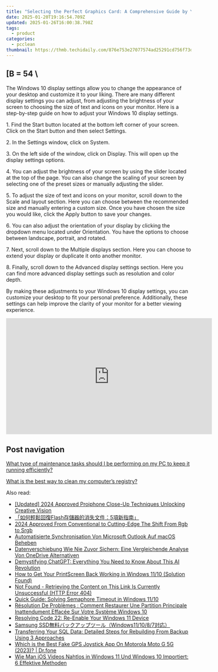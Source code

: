 ```yaml
---
title: "Selecting the Perfect Graphics Card: A Comprehensive Guide by YL Computing"
date: 2025-01-20T19:16:54.709Z
updated: 2025-01-26T16:00:38.798Z
tags:
  - product
categories:
  - pcclean
thumbnail: https://thmb.techidaily.com/876e753e27077574ad25291cd756f73dd324e0088d395c4f6b7d4b1f29dc8396.jpg
---
```


## \[B = 54 \

The Windows 10 display settings allow you to change the appearance of your desktop and customize it to your liking. There are many different display settings you can adjust, from adjusting the brightness of your screen to choosing the size of text and icons on your monitor. Here is a step-by-step guide on how to adjust your Windows 10 display settings. 

1\. Find the Start button located at the bottom left corner of your screen. Click on the Start button and then select Settings.

2\. In the Settings window, click on System.

3\. On the left side of the window, click on Display. This will open up the display settings options. 

4\. You can adjust the brightness of your screen by using the slider located at the top of the page. You can also change the scaling of your screen by selecting one of the preset sizes or manually adjusting the slider.

5\. To adjust the size of text and icons on your monitor, scroll down to the Scale and layout section. Here you can choose between the recommended size and manually entering a custom size. Once you have chosen the size you would like, click the Apply button to save your changes.

6\. You can also adjust the orientation of your display by clicking the dropdown menu located under Orientation. You have the options to choose between landscape, portrait, and rotated.

7\. Next, scroll down to the Multiple displays section. Here you can choose to extend your display or duplicate it onto another monitor.

8\. Finally, scroll down to the Advanced display settings section. Here you can find more advanced display settings such as resolution and color depth. 

By making these adjustments to your Windows 10 display settings, you can customize your desktop to fit your personal preference. Additionally, these settings can help improve the clarity of your monitor for a better viewing experience.

<!-- affiliate ads begin -->
<iframe width="560" height="315" src="https://www.youtube.com/embed/3koT_-kvbks?si=sQV7FzPiz6GYITrE" title="YouTube video player" frameborder="0" allow="accelerometer; autoplay; clipboard-write; encrypted-media; gyroscope; picture-in-picture; web-share" referrerpolicy="strict-origin-when-cross-origin" allowfullscreen></iframe>
<!-- affiliate ads end -->

## Post navigation

[What type of maintenance tasks should I be performing on my PC to keep it running efficiently?](https://tools.techidaily.com/pcclean/products/)

[What is the best way to clean my computer’s registry?](https://tools.techidaily.com/pcclean/products/)

<ins class="adsbygoogle"
     style="display:block"
     data-ad-format="autorelaxed"
     data-ad-client="ca-pub-7571918770474297"
     data-ad-slot="1223367746"></ins>

<ins class="adsbygoogle"
     style="display:block"
     data-ad-client="ca-pub-7571918770474297"
     data-ad-slot="8358498916"
     data-ad-format="auto"
     data-full-width-responsive="true"></ins>

<span class="atpl-alsoreadstyle">Also read:</span>
<div><ul>
<li><a href="https://fox-access.techidaily.com/updated-2024-approved-proiphone-close-up-techniques-unlocking-creative-vision/"><u>[Updated] 2024 Approved Proiphone Close-Up Techniques Unlocking Creative Vision</u></a></li>
<li><a href="https://win-cloud.techidaily.com/flash5/"><u>「如何輕鬆回復Flash存儲器的消失文件：5項新指南」</u></a></li>
<li><a href="https://some-knowledge.techidaily.com/2024-approved-from-conventional-to-cutting-edge-the-shift-from-rgb-to-srgb/"><u>2024 Approved From Conventional to Cutting-Edge The Shift From Rgb to Srgb</u></a></li>
<li><a href="https://win-cloud.techidaily.com/automatisierte-synchronisation-von-microsoft-outlook-auf-macos-beheben/"><u>Automatisierte Synchronisation Von Microsoft Outlook Auf macOS Beheben</u></a></li>
<li><a href="https://win-cloud.techidaily.com/datenverschiebung-wie-nie-zuvor-sichern-eine-vergleichende-analyse-von-onedrive-alternativen/"><u>Datenverschiebung Wie Nie Zuvor Sichern: Eine Vergleichende Analyse Von OneDrive Alternativen</u></a></li>
<li><a href="https://technical-tips.techidaily.com/demystifying-chatgpt-everything-you-need-to-know-about-this-ai-revolution/"><u>Demystifying ChatGPT: Everything You Need to Know About This AI Revolution</u></a></li>
<li><a href="https://common-error.techidaily.com/how-to-get-your-printscreen-back-working-in-windows-1110-solution-found/"><u>How to Get Your PrintScreen Back Working in Windows 11/10 (Solution Found)</u></a></li>
<li><a href="https://win-cloud.techidaily.com/not-found-retrieving-the-content-on-this-link-is-currently-unsuccessful-http-error-404/"><u>Not Found - Retrieving the Content on This Link Is Currently Unsuccessful (HTTP Error 404)</u></a></li>
<li><a href="https://win11-tips.techidaily.com/quick-guide-solving-semaphore-timeout-in-windows-1110/"><u>Quick Guide: Solving Semaphore Timeout in Windows 11/10</u></a></li>
<li><a href="https://win-cloud.techidaily.com/resolution-de-problemes-comment-restaurer-une-partition-principale-inattendument-effacee-sur-votre-systeme-windows-10/"><u>Résolution De Problèmes : Comment Restaurer Une Partition Principale Inattendument Effacée Sur Votre Système Windows 10</u></a></li>
<li><a href="https://win11-tips.techidaily.com/resolving-code-22-re-enable-your-windows-11-device/"><u>Resolving Code 22: Re-Enable Your Windows 11 Device</u></a></li>
<li><a href="https://win-reviews.techidaily.com/samsung-ssdwindows111087/"><u>Samsung SSD無料バックアップツール（Windows11/10/8/7対応）</u></a></li>
<li><a href="https://win-cloud.techidaily.com/transferring-your-sql-data-detailed-steps-for-rebuilding-from-backup-using-3-approaches/"><u>Transferring Your SQL Data: Detailed Steps for Rebuilding From Backup Using 3 Approaches</u></a></li>
<li><a href="https://fake-location.techidaily.com/which-is-the-best-fake-gps-joystick-app-on-motorola-moto-g-5g-2023-drfone-by-drfone-virtual-android/"><u>Which is the Best Fake GPS Joystick App On Motorola Moto G 5G (2023)? | Dr.fone</u></a></li>
<li><a href="https://win-cloud.techidaily.com/wie-man-ios-videos-nahtlos-in-windows-11-und-windows-10-importiert-6-effektive-methoden/"><u>Wie Man iOS Videos Nahtlos in Windows 11 Und Windows 10 Importiert: 6 Effektive Methoden</u></a></li>
</ul></div>

